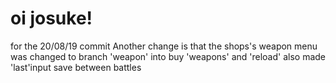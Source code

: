 # oi josuke!
for the 20/08/19 commit Another change is that the shops's weapon menu was changed to branch 'weapon' into buy 'weapons' and 'reload' also made 'last'input save between battles
